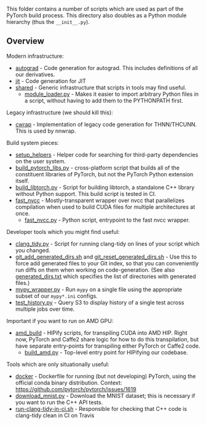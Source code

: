 This folder contains a number of scripts which are used as
part of the PyTorch build process. This directory also doubles
as a Python module hierarchy (thus the `__init__.py`).

## Overview

Modern infrastructure:

- [autograd](autograd) - Code generation for autograd. This
  includes definitions of all our derivatives.
- [jit](jit) - Code generation for JIT
- [shared](shared) - Generic infrastructure that scripts in
  tools may find useful.
  - [module_loader.py](shared/module_loader.py) - Makes it easier
    to import arbitrary Python files in a script, without having to add
    them to the PYTHONPATH first.

Legacy infrastructure (we should kill this):

- [cwrap](cwrap) - Implementation of legacy code generation for THNN/THCUNN.
  This is used by nnwrap.

Build system pieces:

- [setup_helpers](setup_helpers) - Helper code for searching for
  third-party dependencies on the user system.
- [build_pytorch_libs.py](build_pytorch_libs.py) - cross-platform script that
  builds all of the constituent libraries of PyTorch,
  but not the PyTorch Python extension itself.
- [build_libtorch.py](build_libtorch.py) - Script for building
  libtorch, a standalone C++ library without Python support. This
  build script is tested in CI.
- [fast_nvcc](fast_nvcc) - Mostly-transparent wrapper over nvcc that
  parallelizes compilation when used to build CUDA files for multiple
  architectures at once.
  - [fast_nvcc.py](fast_nvcc/fast_nvcc.py) - Python script, entrypoint to the
    fast nvcc wrapper.

Developer tools which you might find useful:

- [clang_tidy.py](clang_tidy.py) - Script for running clang-tidy
  on lines of your script which you changed.
- [git_add_generated_dirs.sh](git_add_generated_dirs.sh) and
  [git_reset_generated_dirs.sh](git_reset_generated_dirs.sh) -
  Use this to force add generated files to your Git index, so that you
  can conveniently run diffs on them when working on code-generation.
  (See also [generated_dirs.txt](generated_dirs.txt) which
  specifies the list of directories with generated files.)
- [mypy_wrapper.py](mypy_wrapper.py) - Run `mypy` on a single file using the
  appropriate subset of our `mypy*.ini` configs.
- [test_history.py](test_history.py) - Query S3 to display history of a single
  test across multiple jobs over time.

Important if you want to run on AMD GPU:

- [amd_build](amd_build) - HIPify scripts, for transpiling CUDA
  into AMD HIP. Right now, PyTorch and Caffe2 share logic for how to
  do this transpilation, but have separate entry-points for transpiling
  either PyTorch or Caffe2 code.
  - [build_amd.py](amd_build/build_amd.py) - Top-level entry
    point for HIPifying our codebase.

Tools which are only situationally useful:

- [docker](docker) - Dockerfile for running (but not developing)
  PyTorch, using the official conda binary distribution. Context:
  https://github.com/pytorch/pytorch/issues/1619
- [download_mnist.py](download_mnist.py) - Download the MNIST
  dataset; this is necessary if you want to run the C++ API tests.
- [run-clang-tidy-in-ci.sh](run-clang-tidy-in-ci.sh) - Responsible
  for checking that C++ code is clang-tidy clean in CI on Travis
